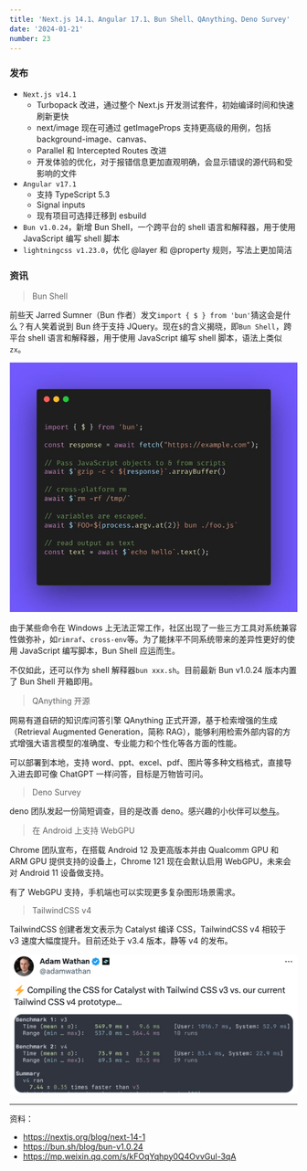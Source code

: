 ```yaml
---
title: 'Next.js 14.1、Angular 17.1、Bun Shell、QAnything、Deno Survey'
date: '2024-01-21'
number: 23
---
```


### 发布

- `Next.js v14.1`
  - Turbopack 改进，通过整个 Next.js 开发测试套件，初始编译时间和快速刷新更快
  - next/image 现在可通过 getImageProps 支持更高级的用例，包括 background-image、canvas、<picture>
  - Parallel 和 Intercepted Routes 改进
  - 开发体验的优化，对于报错信息更加直观明确，会显示错误的源代码和受影响的文件
- `Angular v17.1`
  - 支持 TypeScript 5.3
  - Signal inputs
  - 现有项目可选择迁移到 esbuild
- `Bun v1.0.24`，新增 Bun Shell，一个跨平台的 shell 语言和解释器，用于使用 JavaScript 编写 shell 脚本
- `lightningcss v1.23.0`，优化 @layer 和 @property 规则，写法上更加简洁

### 资讯

> Bun Shell

前些天 Jarred Sumner（Bun 作者）发文`import { $ } from 'bun'`猜这会是什么？有人笑着说到 Bun 终于支持 JQuery。现在`$`的含义揭晓，即`Bun Shell`，跨平台 shell 语言和解释器，用于使用 JavaScript 编写 shell 脚本，语法上类似`zx`。

![](../assets/bun-shell.png)

由于某些命令在 Windows 上无法正常工作，社区出现了一些三方工具对系统兼容性做弥补，如`rimraf`、`cross-env`等。为了能抹平不同系统带来的差异性更好的使用 JavaScript 编写脚本，Bun Shell 应运而生。

不仅如此，还可以作为 shell 解释器`bun xxx.sh`。目前最新 Bun v1.0.24 版本内置了 Bun Shell 开箱即用。

> QAnything 开源

网易有道自研的知识库问答引擎 QAnything 正式开源，基于检索增强的生成（Retrieval Augmented Generation，简称 RAG），能够利用检索外部内容的方式增强大语言模型的准确度、专业能力和个性化等各方面的性能。

可以部署到本地，支持 word、ppt、excel、pdf、图片等多种文档格式，直接导入进去即可像 ChatGPT 一样问答，目标是万物皆可问。

> Deno Survey

deno 团队发起一份简短调查，目的是改善 deno。感兴趣的小伙伴可以[参与](https://deno.co/survey2024)。

> 在 Android 上支持 WebGPU

Chrome 团队宣布，在搭载 Android 12 及更高版本并由 Qualcomm GPU 和 ARM GPU 提供支持的设备上，Chrome 121 现在会默认启用 WebGPU，未来会对 Android 11 设备做支持。

有了 WebGPU 支持，手机端也可以实现更多复杂图形场景需求。

> TailwindCSS v4

TailwindCSS 创建者发文表示为 Catalyst 编译 CSS，TailwindCSS v4 相较于 v3 速度大幅度提升。目前还处于 v3.4 版本，静等 v4 的发布。

![](../assets/tailwind.png)

---

资料：

- https://nextjs.org/blog/next-14-1
- https://bun.sh/blog/bun-v1.0.24
- https://mp.weixin.qq.com/s/kFOqYqhpy0Q4OvvGul-3qA
